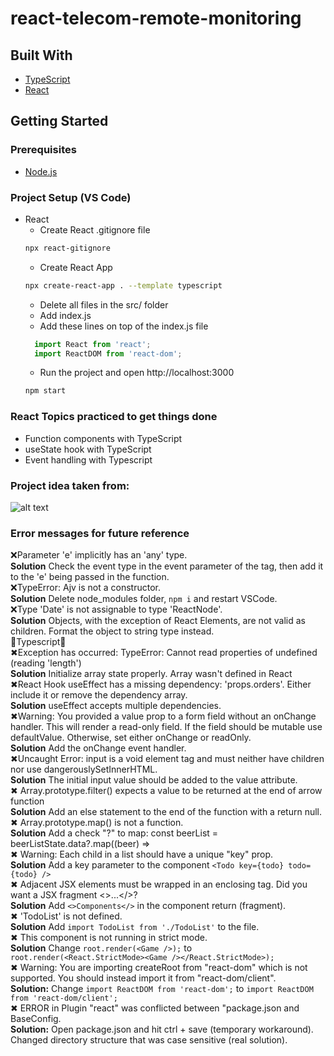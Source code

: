 # react-telecom-remote-monitoring    

## Built With  
* [TypeScript](https://www.typescriptlang.org/docs/// "TypeScript documentation")  
* [React](https://reactjs.org// "React Documentation")  

## Getting Started  
### Prerequisites
* [Node.js](https://nodejs.org/en/ "Download Node.js 16.15.0 LTS")  

### Project Setup (VS Code)
* React  
  * Create React .gitignore file  
  ```bash
  npx react-gitignore
  ``` 
  * Create React App  
  ```bash
  npx create-react-app . --template typescript
  ```   
  * Delete all files in the src/ folder  
  * Add index.js  
  * Add these lines on top of the index.js file  
  ```js
    import React from 'react';
    import ReactDOM from 'react-dom';
  ```  
  * Run the project and open http://localhost:3000
  ```bash
  npm start
  ```   

### React Topics practiced to get things done  
- Function components with TypeScript   
- useState hook with TypeScript 
- Event handling with Typescript  

### Project idea taken from:  
![alt text](https://www.ttgint.com/wp-content/uploads/2021/06/3-1.png)

### Error messages for future reference
❌Parameter 'e' implicitly has an 'any' type.  
**Solution** Check the event type in the event parameter of the tag, then add it to the 'e' being passed in the function.  
❌TypeError: Ajv is not a constructor.   
**Solution** Delete node_modules folder, `npm i` and restart VSCode.    
❌Type 'Date' is not assignable to type 'ReactNode'.   
**Solution** Objects, with the exception of React Elements, are not valid as children. Format the object to string type instead.   
🔼Typescript🔼  
✖Exception has occurred: TypeError: Cannot read properties of undefined (reading 'length')  
**Solution** Initialize array state properly. Array wasn't defined in React  
✖React Hook useEffect has a missing dependency: 'props.orders'. Either include it or remove the dependency array.  
**Solution** useEffect accepts multiple dependencies.    
✖Warning: You provided a value prop to a form field without an onChange handler. This will render a read-only field. If the field should be mutable use defaultValue. Otherwise, set either onChange or readOnly.   
**Solution** Add the onChange event handler.  
✖Uncaught Error: input is a void element tag and must neither have children nor use dangerouslySetInnerHTML.   
**Solution** The initial input value should be added to the value attribute.  
✖ Array.prototype.filter() expects a value to be returned at the end of arrow function  
**Solution** Add an else statement to the end of the function with a return null.   
✖ Array.prototype.map() is not a function.  
**Solution**  Add a check "?" to map: const beerList = beerListState.data?.map((beer) =>   
✖ Warning: Each child in a list should have a unique "key" prop.  
**Solution**  Add a key parameter to the component ```<Todo key={todo} todo={todo} />```  
✖ Adjacent JSX elements must be wrapped in an enclosing tag. Did you want a JSX fragment <>...</>?    
**Solution** Add ```<>Components</>``` in the component return (fragment).  
✖ 'TodoList' is not defined.  
**Solution** Add ```import TodoList from './TodoList'``` to the file.  
✖ This component is not running in strict mode.  
**Solution**  Change ```root.render(<Game />);``` to ```  root.render(<React.StrictMode><Game /></React.StrictMode>);```  
✖ Warning: You are importing createRoot from "react-dom" which is not supported. You should instead import it from "react-dom/client".  
**Solution:** Change ```import ReactDOM from 'react-dom';``` to ```import ReactDOM from 'react-dom/client';```  
✖ ERROR in Plugin "react" was conflicted between "package.json and BaseConfig.  
**Solution:** Open package.json and hit ctrl + save (temporary workaround). Changed directory structure that was case sensitive (real solution).
